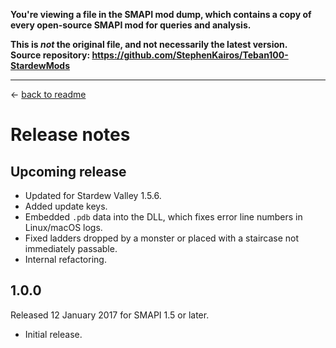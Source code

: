 **You're viewing a file in the SMAPI mod dump, which contains a copy of every open-source SMAPI mod
for queries and analysis.**

**This is _not_ the original file, and not necessarily the latest version.**  
**Source repository: https://github.com/StephenKairos/Teban100-StardewMods**

----

← [back to readme](README.md)

# Release notes
## Upcoming release
* Updated for Stardew Valley 1.5.6.
* Added update keys.
* Embedded `.pdb` data into the DLL, which fixes error line numbers in Linux/macOS logs.
* Fixed ladders dropped by a monster or placed with a staircase not immediately passable.
* Internal refactoring.

## 1.0.0
Released 12 January 2017 for SMAPI 1.5 or later.

* Initial release.
